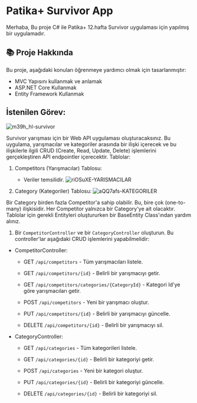 # Patika+ Survivor App
Merhaba,
Bu proje C# ile Patika+ 12.hafta Survivor uygulaması için yapılmış bir uygulamadır.

## 📚 Proje Hakkında
Bu proje, aşağıdaki konuları öğrenmeye yardımcı olmak için tasarlanmıştır:
- MVC Yapısını kullanmak ve anlamak
- ASP.NET Core Kullanmak
- Entity Framework Kullanmak

 
## İstenilen Görev: 
![m39h_hl-survivor](https://github.com/user-attachments/assets/204bccc3-0519-4472-8e2b-e2cc08cceed5)

Survivor yarışması için bir Web API uygulaması oluşturacaksınız. Bu uygulama, yarışmacılar ve kategoriler arasında bir ilişki içerecek ve bu ilişkilerle ilgili CRUD (Create, Read, Update, Delete) işlemlerini gerçekleştiren API endpointler içerecektir.
Tablolar:

   1. Competitors (Yarışmacılar) Tablosu:

      - Veriler temsilidir.
      ![riOSuXE-YARISMACILAR](https://github.com/user-attachments/assets/09aec9a7-09e0-45b0-b74a-39438398b2b8)

   2. Category (Kategoriler) Tablosu:
    ![aQQ7afs-KATEGORILER](https://github.com/user-attachments/assets/fab3fd8c-6a23-4ff7-af18-99026cc80b6b)


Bir Category birden fazla Competitor'a sahip olabilir. Bu, bire çok (one-to-many) ilişkisidir. Her Competitor yalnızca bir Category'ye ait olacaktır.
Tablolar için gerekli Entityleri oluştururken bir BaseEntity Class'ından yardım alınız.

1. Bir `CompetitorController` ve bir `CategoryController` oluşturun. Bu controller'lar aşağıdaki CRUD işlemlerini yapabilmelidir:
  - CompetitorController:
    - GET `/api/competitors` - Tüm yarışmacıları listele.

    - GET `/api/competitors/{id}` - Belirli bir yarışmacıyı getir.

    - GET `/api/competitors/categories/{CategoryId}` - Kategori Id'ye göre yarışmacıları getir.

    - POST `/api/competitors` - Yeni bir yarışmacı oluştur.

    - PUT `/api/competitors/{id}` - Belirli bir yarışmacıyı güncelle.

    - DELETE `/api/competitors/{id}` - Belirli bir yarışmacıyı sil.
   
 - CategoryController:
    - GET `/api/categories` - Tüm kategorileri listele.

    - GET `/api/categories/{id}` - Belirli bir kategoriyi getir.

    - POST `/api/categories` - Yeni bir kategori oluştur.

    - PUT `/api/categories/{id}` - Belirli bir kategoriyi güncelle.

    - DELETE `/api/categories/{id}` - Belirli bir kategoriyi sil. 
